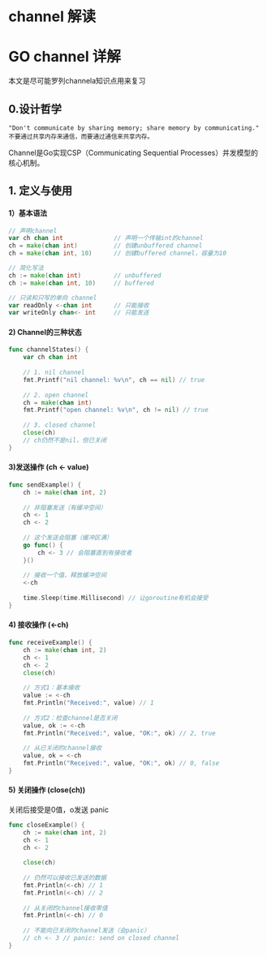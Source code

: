 # channel 解读

# GO channel 详解

 本文是尽可能罗列channela知识点用来复习


## 0.设计哲学

```
"Don't communicate by sharing memory; share memory by communicating."
不要通过共享内存来通信，而要通过通信来共享内存。
```

Channel是Go实现CSP（Communicating Sequential Processes）并发模型的核心机制。

## 1. 定义与使用

#### 1）基本语法 

```go
// 声明channel
var ch chan int              // 声明一个传输int的channel
ch = make(chan int)          // 创建unbuffered channel
ch = make(chan int, 10)      // 创建buffered channel，容量为10

// 简化写法
ch := make(chan int)         // unbuffered
ch := make(chan int, 10)     // buffered

// 只读和只写的单向 channel
var readOnly <-chan int      // 只能接收
var writeOnly chan<- int     // 只能发送

```


#### 2) Channel的三种状态

````go
func channelStates() {
    var ch chan int
    
    // 1. nil channel
    fmt.Printf("nil channel: %v\n", ch == nil) // true
    
    // 2. open channel
    ch = make(chan int)
    fmt.Printf("open channel: %v\n", ch != nil) // true
    
    // 3. closed channel
    close(ch)
    // ch仍然不是nil，但已关闭
}
````

#### 3)发送操作 (ch <- value)

````go
func sendExample() {
    ch := make(chan int, 2)
    
    // 非阻塞发送（有缓冲空间）
    ch <- 1
    ch <- 2
    
    // 这个发送会阻塞（缓冲区满）
    go func() {
        ch <- 3 // 会阻塞直到有接收者
    }()
    
    // 接收一个值，释放缓冲空间
    <-ch
    
    time.Sleep(time.Millisecond) // 让goroutine有机会接受
}
````

#### 4) 接收操作 (<-ch)

````go
func receiveExample() {
    ch := make(chan int, 2)
    ch <- 1
    ch <- 2
    close(ch)
    
    // 方式1：基本接收
    value := <-ch
    fmt.Println("Received:", value) // 1
    
    // 方式2：检查channel是否关闭
    value, ok := <-ch
    fmt.Println("Received:", value, "OK:", ok) // 2, true
    
    // 从已关闭的channel接收
    value, ok = <-ch
    fmt.Println("Received:", value, "OK:", ok) // 0, false
}
````

#### 5) 关闭操作 (close(ch))
关闭后接受是0值，o发送 panic

````go
func closeExample() {
    ch := make(chan int, 2)
    ch <- 1
    ch <- 2
    
    close(ch)
    
    // 仍然可以接收已发送的数据
    fmt.Println(<-ch) // 1
    fmt.Println(<-ch) // 2
    
    // 从关闭的channel接收零值
    fmt.Println(<-ch) // 0
    
    // 不能向已关闭的channel发送（会panic）
    // ch <- 3 // panic: send on closed channel
}
````
